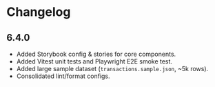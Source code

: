 # Changelog
## 6.4.0
- Added Storybook config & stories for core components.
- Added Vitest unit tests and Playwright E2E smoke test.
- Added large sample dataset (`transactions.sample.json`, ~5k rows).
- Consolidated lint/format configs.
